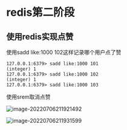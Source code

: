 # redis第二阶段

## 使用redis实现点赞

使用sadd like:1000 102这样记录哪个用户点了赞

```shell
127.0.0.1:6379> sadd like:1000 101
(integer) 1
127.0.0.1:6379> sadd like:1000 102
(integer) 1
127.0.0.1:6379> sadd like:1000 103
```

使用srem取消点赞



![image-20220706211921492](https://lyx-study-note-image.oss-cn-shenzhen.aliyuncs.com/img/image-20220706211921492.png) 



![image-20220706211931599](https://lyx-study-note-image.oss-cn-shenzhen.aliyuncs.com/img/image-20220706211931599.png) 

















































